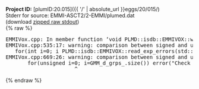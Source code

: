 **Project ID:** [plumID:20.015]({{ '/' | absolute_url }}eggs/20/015/)  
Stderr for source:  EMMI-ASCT2/2-EMMI/plumed.dat   
(download [zipped raw stdout](plumed.dat.plumed_master.stdout.txt.zip))  
{% raw %}
<pre>
EMMIVox.cpp: In member function ‘void PLMD::isdb::EMMIVOX::write_model_overlap(long int)’:
EMMIVox.cpp:535:17: warning: comparison between signed and unsigned integer expressions [-Wsign-compare]
   for(int i=0; i<ovmd_.size(); ++i) {
                 ^
EMMIVox.cpp: In member function ‘std::vector<double> PLMD::isdb::EMMIVOX::read_exp_errors(std::__cxx11::string)’:
EMMIVox.cpp:669:26: warning: comparison between signed and unsigned integer expressions [-Wsign-compare]
       for(unsigned i=0; i<nexp; ++i) {
                          ^
EMMIVox.cpp: In member function ‘void PLMD::isdb::EMMIVOX::get_exp_data(std::__cxx11::string)’:
EMMIVox.cpp:800:22: warning: comparison between signed and unsigned integer expressions [-Wsign-compare]
     if(GMM_d_beta_[i]>=GMM_d_grps_.size()) error("Check Beta values");
                      ^
</pre>
{% endraw %}
